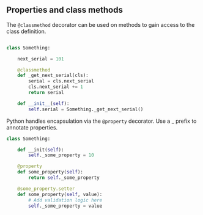 ## Properties and class methods

The ```@classmethod``` decorator can be used on methods to gain access to the class definition.

```Python

class Something:

    next_serial = 101

    @classmethod
    def _get_next_serial(cls):
        serial = cls.next_serial
        cls.next_serial += 1
        return serial

    def __init__(self):
        self.serial = Something._get_next_serial()

```

Python handles encapsulation via the ```@property``` decorator. Use a _ prefix to annotate properties.

```Python
class Something:

    def __init(self):
        self._some_property = 10

    @property
    def some_property(self):
        return self._some_property

    @some_property.setter
    def some_property(self, value):
        # Add validation logic here
        self._some_property = value
```